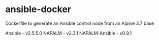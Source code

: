 # ansible-docker
Dockerfile to generate an Ansible control node from an Alpine 3.7 base

Ansible - v2.5.5.0
NAPALM - v2.3.1
NAPALM-Ansible - v0.9.1
